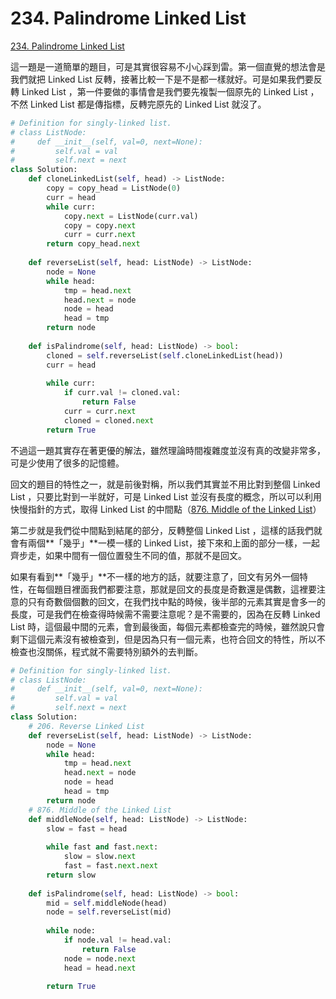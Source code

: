 # 234. Palindrome Linked List

[234. Palindrome Linked List](https://leetcode.com/problems/palindrome-linked-list/)

這一題是一道簡單的題目，可是其實很容易不小心踩到雷。第一個直覺的想法會是我們就把 Linked List 反轉，接著比較一下是不是都一樣就好。可是如果我們要反轉 Linked List ，第一件要做的事情會是我們要先複製一個原先的 Linked List ，不然 Linked List 都是傳指標，反轉完原先的 Linked List 就沒了。

```python
# Definition for singly-linked list.
# class ListNode:
#     def __init__(self, val=0, next=None):
#         self.val = val
#         self.next = next
class Solution:
    def cloneLinkedList(self, head) -> ListNode:
        copy = copy_head = ListNode(0)
        curr = head
        while curr:
            copy.next = ListNode(curr.val)
            copy = copy.next
            curr = curr.next
        return copy_head.next
    
    def reverseList(self, head: ListNode) -> ListNode:
        node = None
        while head:
            tmp = head.next
            head.next = node
            node = head
            head = tmp
        return node
    
    def isPalindrome(self, head: ListNode) -> bool:
        cloned = self.reverseList(self.cloneLinkedList(head))
        curr = head
        
        while curr:
            if curr.val != cloned.val:
                return False
            curr = curr.next
            cloned = cloned.next
        return True
```

不過這一題其實存在著更優的解法，雖然理論時間複雜度並沒有真的改變非常多，可是少使用了很多的記憶體。

回文的題目的特性之一，就是前後對稱，所以我們其實並不用比對到整個 Linked List ，只要比對到一半就好，可是 Linked List 並沒有長度的概念，所以可以利用快慢指針的方式，取得 Linked List 的中間點（[876. Middle of the Linked List](../../problems/linked-list/middle-of-the-linked-list.md)）

第二步就是我們從中間點到結尾的部分，反轉整個 Linked List ，這樣的話我們就會有兩個**「幾乎」**一模一樣的 Linked List，接下來和上面的部分一樣，一起齊步走，如果中間有一個位置發生不同的值，那就不是回文。

如果有看到**「幾乎」**不一樣的地方的話，就要注意了，回文有另外一個特性，在每個題目裡面我們都要注意，那就是回文的長度是奇數還是偶數，這裡要注意的只有奇數個個數的回文，在我們找中點的時候，後半部的元素其實是會多一的長度，可是我們在檢查得時候需不需要注意呢？是不需要的，因為在反轉 Linked List 時，這個最中間的元素，會到最後面，每個元素都檢查完的時候，雖然說只會剩下這個元素沒有被檢查到，但是因為只有一個元素，也符合回文的特性，所以不檢查也沒關係，程式就不需要特別額外的去判斷。

```python
# Definition for singly-linked list.
# class ListNode:
#     def __init__(self, val=0, next=None):
#         self.val = val
#         self.next = next
class Solution:
    # 206. Reverse Linked List
    def reverseList(self, head: ListNode) -> ListNode:
        node = None
        while head:
            tmp = head.next
            head.next = node
            node = head
            head = tmp
        return node
    # 876. Middle of the Linked List
    def middleNode(self, head: ListNode) -> ListNode:
        slow = fast = head
        
        while fast and fast.next:
            slow = slow.next
            fast = fast.next.next
        return slow
    
    def isPalindrome(self, head: ListNode) -> bool:
        mid = self.middleNode(head) 
        node = self.reverseList(mid)
        
        while node:
            if node.val != head.val:
                return False
            node = node.next
            head = head.next
            
        return True
```



